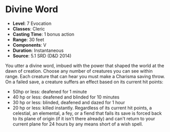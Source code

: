 # Divine Word

- **Level**: 7 Evocation
- **Classes**: Cleric
- **Casting Time**: 1 bonus action
- **Range**: 30 feet
- **Components**: V
- **Duration**: Instantaneous
- **Source**: 5.1 SRD (D&D 2014)

You utter a divine word, imbued with the power that shaped the world at the dawn of creation. Choose any number of creatures you can see within range. Each creature that can hear you must make a Charisma saving throw. On a failed save, a creature suffers an effect based on its current hit points: 
- 50hp or less: deafened for 1 minute 
- 40 hp or less: deafened and blinded for 10 minutes 
- 30 hp or less: blinded, deafened and dazed for 1 hour 
- 20 hp or less: killed instantly. Regardless of its current hit points, a celestial, an elemental, a fey, or a fiend that fails its save is forced back to its plane of origin (if it isn't there already) and can't return to your current plane for 24 hours by any means short of a wish spell.

